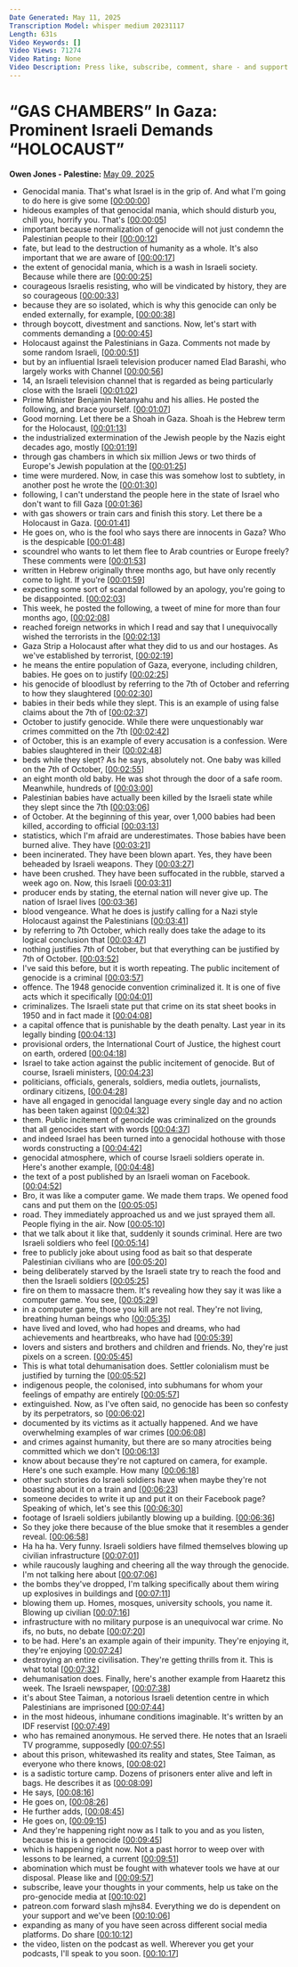 ```yaml
---
Date Generated: May 11, 2025
Transcription Model: whisper medium 20231117
Length: 631s
Video Keywords: []
Video Views: 71274
Video Rating: None
Video Description: Press like, subscribe, comment, share - and support us as we expand our challenge to our broken media here: https://www.patreon.com/owenjones84
---
```


# “GAS CHAMBERS” In Gaza: Prominent Israeli Demands “HOLOCAUST”
**Owen Jones - Palestine:** [May 09, 2025](https://www.youtube.com/watch?v=lgR0wlLViWc)
*  Genocidal mania. That's what Israel is in the grip of. And what I'm going to do here is give some [[00:00:00](https://www.youtube.com/watch?v=lgR0wlLViWc&t=0.0s)]
*  hideous examples of that genocidal mania, which should disturb you, chill you, horrify you. That's [[00:00:05](https://www.youtube.com/watch?v=lgR0wlLViWc&t=5.5200000000000005s)]
*  important because normalization of genocide will not just condemn the Palestinian people to their [[00:00:12](https://www.youtube.com/watch?v=lgR0wlLViWc&t=12.32s)]
*  fate, but lead to the destruction of humanity as a whole. It's also important that we are aware of [[00:00:17](https://www.youtube.com/watch?v=lgR0wlLViWc&t=17.76s)]
*  the extent of genocidal mania, which is a wash in Israeli society. Because while there are [[00:00:25](https://www.youtube.com/watch?v=lgR0wlLViWc&t=25.84s)]
*  courageous Israelis resisting, who will be vindicated by history, they are so courageous [[00:00:33](https://www.youtube.com/watch?v=lgR0wlLViWc&t=33.2s)]
*  because they are so isolated, which is why this genocide can only be ended externally, for example, [[00:00:38](https://www.youtube.com/watch?v=lgR0wlLViWc&t=38.64s)]
*  through boycott, divestment and sanctions. Now, let's start with comments demanding a [[00:00:45](https://www.youtube.com/watch?v=lgR0wlLViWc&t=45.28s)]
*  Holocaust against the Palestinians in Gaza. Comments not made by some random Israeli, [[00:00:51](https://www.youtube.com/watch?v=lgR0wlLViWc&t=51.76s)]
*  but by an influential Israeli television producer named Elad Barashi, who largely works with Channel [[00:00:56](https://www.youtube.com/watch?v=lgR0wlLViWc&t=56.0s)]
*  14, an Israeli television channel that is regarded as being particularly close with the Israeli [[00:01:02](https://www.youtube.com/watch?v=lgR0wlLViWc&t=62.4s)]
*  Prime Minister Benjamin Netanyahu and his allies. He posted the following, and brace yourself. [[00:01:07](https://www.youtube.com/watch?v=lgR0wlLViWc&t=67.28s)]
*  Good morning. Let there be a Shoah in Gaza. Shoah is the Hebrew term for the Holocaust, [[00:01:13](https://www.youtube.com/watch?v=lgR0wlLViWc&t=73.52s)]
*  the industrialized extermination of the Jewish people by the Nazis eight decades ago, mostly [[00:01:19](https://www.youtube.com/watch?v=lgR0wlLViWc&t=79.04s)]
*  through gas chambers in which six million Jews or two thirds of Europe's Jewish population at the [[00:01:25](https://www.youtube.com/watch?v=lgR0wlLViWc&t=85.44000000000001s)]
*  time were murdered. Now, in case this was somehow lost to subtlety, in another post he wrote the [[00:01:30](https://www.youtube.com/watch?v=lgR0wlLViWc&t=90.64s)]
*  following, I can't understand the people here in the state of Israel who don't want to fill Gaza [[00:01:36](https://www.youtube.com/watch?v=lgR0wlLViWc&t=96.24000000000001s)]
*  with gas showers or train cars and finish this story. Let there be a Holocaust in Gaza. [[00:01:41](https://www.youtube.com/watch?v=lgR0wlLViWc&t=101.04s)]
*  He goes on, who is the fool who says there are innocents in Gaza? Who is the despicable [[00:01:48](https://www.youtube.com/watch?v=lgR0wlLViWc&t=108.32s)]
*  scoundrel who wants to let them flee to Arab countries or Europe freely? These comments were [[00:01:53](https://www.youtube.com/watch?v=lgR0wlLViWc&t=113.28s)]
*  written in Hebrew originally three months ago, but have only recently come to light. If you're [[00:01:59](https://www.youtube.com/watch?v=lgR0wlLViWc&t=119.6s)]
*  expecting some sort of scandal followed by an apology, you're going to be disappointed. [[00:02:03](https://www.youtube.com/watch?v=lgR0wlLViWc&t=123.84s)]
*  This week, he posted the following, a tweet of mine for more than four months ago, [[00:02:08](https://www.youtube.com/watch?v=lgR0wlLViWc&t=128.79999999999998s)]
*  reached foreign networks in which I read and say that I unequivocally wished the terrorists in the [[00:02:13](https://www.youtube.com/watch?v=lgR0wlLViWc&t=133.92s)]
*  Gaza Strip a Holocaust after what they did to us and our hostages. As we've established by terrorist, [[00:02:19](https://www.youtube.com/watch?v=lgR0wlLViWc&t=139.11999999999998s)]
*  he means the entire population of Gaza, everyone, including children, babies. He goes on to justify [[00:02:25](https://www.youtube.com/watch?v=lgR0wlLViWc&t=145.04s)]
*  his genocide of bloodlust by referring to the 7th of October and referring to how they slaughtered [[00:02:30](https://www.youtube.com/watch?v=lgR0wlLViWc&t=150.95999999999998s)]
*  babies in their beds while they slept. This is an example of using false claims about the 7th of [[00:02:37](https://www.youtube.com/watch?v=lgR0wlLViWc&t=157.44s)]
*  October to justify genocide. While there were unquestionably war crimes committed on the 7th [[00:02:42](https://www.youtube.com/watch?v=lgR0wlLViWc&t=162.72s)]
*  of October, this is an example of every accusation is a confession. Were babies slaughtered in their [[00:02:48](https://www.youtube.com/watch?v=lgR0wlLViWc&t=168.64s)]
*  beds while they slept? As he says, absolutely not. One baby was killed on the 7th of October, [[00:02:55](https://www.youtube.com/watch?v=lgR0wlLViWc&t=175.92s)]
*  an eight month old baby. He was shot through the door of a safe room. Meanwhile, hundreds of [[00:03:00](https://www.youtube.com/watch?v=lgR0wlLViWc&t=180.16s)]
*  Palestinian babies have actually been killed by the Israeli state while they slept since the 7th [[00:03:06](https://www.youtube.com/watch?v=lgR0wlLViWc&t=186.56s)]
*  of October. At the beginning of this year, over 1,000 babies had been killed, according to official [[00:03:13](https://www.youtube.com/watch?v=lgR0wlLViWc&t=193.6s)]
*  statistics, which I'm afraid are underestimates. Those babies have been burned alive. They have [[00:03:21](https://www.youtube.com/watch?v=lgR0wlLViWc&t=201.84s)]
*  been incinerated. They have been blown apart. Yes, they have been beheaded by Israeli weapons. They [[00:03:27](https://www.youtube.com/watch?v=lgR0wlLViWc&t=207.12s)]
*  have been crushed. They have been suffocated in the rubble, starved a week ago on. Now, this Israeli [[00:03:31](https://www.youtube.com/watch?v=lgR0wlLViWc&t=211.36s)]
*  producer ends by stating, the eternal nation will never give up. The nation of Israel lives [[00:03:36](https://www.youtube.com/watch?v=lgR0wlLViWc&t=216.24s)]
*  blood vengeance. What he does is justify calling for a Nazi style Holocaust against the Palestinians [[00:03:41](https://www.youtube.com/watch?v=lgR0wlLViWc&t=221.76000000000002s)]
*  by referring to 7th October, which really does take the adage to its logical conclusion that [[00:03:47](https://www.youtube.com/watch?v=lgR0wlLViWc&t=227.28s)]
*  nothing justifies 7th of October, but that everything can be justified by 7th of October. [[00:03:52](https://www.youtube.com/watch?v=lgR0wlLViWc&t=232.08s)]
*  I've said this before, but it is worth repeating. The public incitement of genocide is a criminal [[00:03:57](https://www.youtube.com/watch?v=lgR0wlLViWc&t=237.28s)]
*  offence. The 1948 genocide convention criminalized it. It is one of five acts which it specifically [[00:04:01](https://www.youtube.com/watch?v=lgR0wlLViWc&t=241.84s)]
*  criminalizes. The Israeli state put that crime on its stat sheet books in 1950 and in fact made it [[00:04:08](https://www.youtube.com/watch?v=lgR0wlLViWc&t=248.0s)]
*  a capital offence that is punishable by the death penalty. Last year in its legally binding [[00:04:13](https://www.youtube.com/watch?v=lgR0wlLViWc&t=253.68s)]
*  provisional orders, the International Court of Justice, the highest court on earth, ordered [[00:04:18](https://www.youtube.com/watch?v=lgR0wlLViWc&t=258.88s)]
*  Israel to take action against the public incitement of genocide. But of course, Israeli ministers, [[00:04:23](https://www.youtube.com/watch?v=lgR0wlLViWc&t=263.28000000000003s)]
*  politicians, officials, generals, soldiers, media outlets, journalists, ordinary citizens, [[00:04:28](https://www.youtube.com/watch?v=lgR0wlLViWc&t=268.16s)]
*  have all engaged in genocidal language every single day and no action has been taken against [[00:04:32](https://www.youtube.com/watch?v=lgR0wlLViWc&t=272.0s)]
*  them. Public incitement of genocide was criminalized on the grounds that all genocides start with words [[00:04:37](https://www.youtube.com/watch?v=lgR0wlLViWc&t=277.20000000000005s)]
*  and indeed Israel has been turned into a genocidal hothouse with those words constructing a [[00:04:42](https://www.youtube.com/watch?v=lgR0wlLViWc&t=282.88000000000005s)]
*  genocidal atmosphere, which of course Israeli soldiers operate in. Here's another example, [[00:04:48](https://www.youtube.com/watch?v=lgR0wlLViWc&t=288.0s)]
*  the text of a post published by an Israeli woman on Facebook. [[00:04:52](https://www.youtube.com/watch?v=lgR0wlLViWc&t=292.48s)]
*  Bro, it was like a computer game. We made them traps. We opened food cans and put them on the [[00:05:05](https://www.youtube.com/watch?v=lgR0wlLViWc&t=305.68s)]
*  road. They immediately approached us and we just sprayed them all. People flying in the air. Now [[00:05:10](https://www.youtube.com/watch?v=lgR0wlLViWc&t=310.32s)]
*  that we talk about it like that, suddenly it sounds criminal. Here are two Israeli soldiers who feel [[00:05:14](https://www.youtube.com/watch?v=lgR0wlLViWc&t=314.8s)]
*  free to publicly joke about using food as bait so that desperate Palestinian civilians who are [[00:05:20](https://www.youtube.com/watch?v=lgR0wlLViWc&t=320.32s)]
*  being deliberately starved by the Israeli state try to reach the food and then the Israeli soldiers [[00:05:25](https://www.youtube.com/watch?v=lgR0wlLViWc&t=325.04s)]
*  fire on them to massacre them. It's revealing how they say it was like a computer game. You see, [[00:05:29](https://www.youtube.com/watch?v=lgR0wlLViWc&t=329.92s)]
*  in a computer game, those you kill are not real. They're not living, breathing human beings who [[00:05:35](https://www.youtube.com/watch?v=lgR0wlLViWc&t=335.28s)]
*  have lived and loved, who had hopes and dreams, who had achievements and heartbreaks, who have had [[00:05:39](https://www.youtube.com/watch?v=lgR0wlLViWc&t=339.84s)]
*  lovers and sisters and brothers and children and friends. No, they're just pixels on a screen. [[00:05:45](https://www.youtube.com/watch?v=lgR0wlLViWc&t=345.76s)]
*  This is what total dehumanisation does. Settler colonialism must be justified by turning the [[00:05:52](https://www.youtube.com/watch?v=lgR0wlLViWc&t=352.88s)]
*  indigenous people, the colonised, into subhumans for whom your feelings of empathy are entirely [[00:05:57](https://www.youtube.com/watch?v=lgR0wlLViWc&t=357.2s)]
*  extinguished. Now, as I've often said, no genocide has been so confesty by its perpetrators, so [[00:06:02](https://www.youtube.com/watch?v=lgR0wlLViWc&t=362.64s)]
*  documented by its victims as it actually happened. And we have overwhelming examples of war crimes [[00:06:08](https://www.youtube.com/watch?v=lgR0wlLViWc&t=368.08s)]
*  and crimes against humanity, but there are so many atrocities being committed which we don't [[00:06:13](https://www.youtube.com/watch?v=lgR0wlLViWc&t=373.44s)]
*  know about because they're not captured on camera, for example. Here's one such example. How many [[00:06:18](https://www.youtube.com/watch?v=lgR0wlLViWc&t=378.48s)]
*  other such stories do Israeli soldiers have when maybe they're not boasting about it on a train and [[00:06:23](https://www.youtube.com/watch?v=lgR0wlLViWc&t=383.92s)]
*  someone decides to write it up and put it on their Facebook page? Speaking of which, let's see this [[00:06:30](https://www.youtube.com/watch?v=lgR0wlLViWc&t=390.96s)]
*  footage of Israeli soldiers jubilantly blowing up a building. [[00:06:36](https://www.youtube.com/watch?v=lgR0wlLViWc&t=396.72s)]
*  So they joke there because of the blue smoke that it resembles a gender reveal. [[00:06:58](https://www.youtube.com/watch?v=lgR0wlLViWc&t=418.32000000000005s)]
*  Ha ha ha. Very funny. Israeli soldiers have filmed themselves blowing up civilian infrastructure [[00:07:01](https://www.youtube.com/watch?v=lgR0wlLViWc&t=421.68s)]
*  while raucously laughing and cheering all the way through the genocide. I'm not talking here about [[00:07:06](https://www.youtube.com/watch?v=lgR0wlLViWc&t=426.72s)]
*  the bombs they've dropped, I'm talking specifically about them wiring up explosives in buildings and [[00:07:11](https://www.youtube.com/watch?v=lgR0wlLViWc&t=431.36s)]
*  blowing them up. Homes, mosques, university schools, you name it. Blowing up civilian [[00:07:16](https://www.youtube.com/watch?v=lgR0wlLViWc&t=436.16s)]
*  infrastructure with no military purpose is an unequivocal war crime. No ifs, no buts, no debate [[00:07:20](https://www.youtube.com/watch?v=lgR0wlLViWc&t=440.16s)]
*  to be had. Here's an example again of their impunity. They're enjoying it, they're enjoying [[00:07:24](https://www.youtube.com/watch?v=lgR0wlLViWc&t=444.64s)]
*  destroying an entire civilisation. They're getting thrills from it. This is what total [[00:07:32](https://www.youtube.com/watch?v=lgR0wlLViWc&t=452.0s)]
*  dehumanisation does. Finally, here's another example from Haaretz this week. The Israeli newspaper, [[00:07:38](https://www.youtube.com/watch?v=lgR0wlLViWc&t=458.8s)]
*  it's about Stee Taiman, a notorious Israeli detention centre in which Palestinians are imprisoned [[00:07:44](https://www.youtube.com/watch?v=lgR0wlLViWc&t=464.56s)]
*  in the most hideous, inhumane conditions imaginable. It's written by an IDF reservist [[00:07:49](https://www.youtube.com/watch?v=lgR0wlLViWc&t=469.92s)]
*  who has remained anonymous. He served there. He notes that an Israeli TV programme, supposedly [[00:07:55](https://www.youtube.com/watch?v=lgR0wlLViWc&t=475.44s)]
*  about this prison, whitewashed its reality and states, Stee Taiman, as everyone who there knows, [[00:08:02](https://www.youtube.com/watch?v=lgR0wlLViWc&t=482.96000000000004s)]
*  is a sadistic torture camp. Dozens of prisoners enter alive and left in bags. He describes it as [[00:08:09](https://www.youtube.com/watch?v=lgR0wlLViWc&t=489.12s)]
*  He says, [[00:08:16](https://www.youtube.com/watch?v=lgR0wlLViWc&t=496.23999999999995s)]
*  He goes on, [[00:08:26](https://www.youtube.com/watch?v=lgR0wlLViWc&t=506.32s)]
*  He further adds, [[00:08:45](https://www.youtube.com/watch?v=lgR0wlLViWc&t=525.28s)]
*  He goes on, [[00:09:15](https://www.youtube.com/watch?v=lgR0wlLViWc&t=555.28s)]
*  And they're happening right now as I talk to you and as you listen, because this is a genocide [[00:09:45](https://www.youtube.com/watch?v=lgR0wlLViWc&t=585.28s)]
*  which is happening right now. Not a past horror to weep over with lessons to be learned, a current [[00:09:51](https://www.youtube.com/watch?v=lgR0wlLViWc&t=591.52s)]
*  abomination which must be fought with whatever tools we have at our disposal. Please like and [[00:09:57](https://www.youtube.com/watch?v=lgR0wlLViWc&t=597.36s)]
*  subscribe, leave your thoughts in your comments, help us take on the pro-genocide media at [[00:10:02](https://www.youtube.com/watch?v=lgR0wlLViWc&t=602.48s)]
*  patreon.com forward slash mjhs84. Everything we do is dependent on your support and we've been [[00:10:06](https://www.youtube.com/watch?v=lgR0wlLViWc&t=606.4s)]
*  expanding as many of you have seen across different social media platforms. Do share [[00:10:12](https://www.youtube.com/watch?v=lgR0wlLViWc&t=612.0s)]
*  the video, listen on the podcast as well. Wherever you get your podcasts, I'll speak to you soon. [[00:10:17](https://www.youtube.com/watch?v=lgR0wlLViWc&t=617.28s)]
